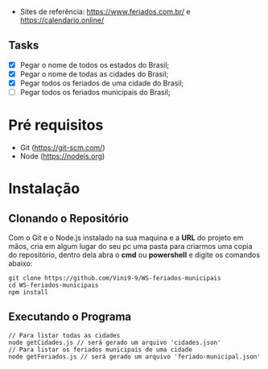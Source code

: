 * Sites de referência: https://www.feriados.com.br/ e https://calendario.online/

## Tasks 

- [X] Pegar o nome de todos os estados do Brasil;
- [X] Pegar o nome de todas as cidades do Brasil;
- [X] Pegar todos os feriados de uma cidade do Brasil;
- [ ] Pegar todos os feriados municipais do Brasil;

# Pré requisitos

- Git (https://git-scm.com/)
- Node (https://nodejs.org)

# Instalação

## Clonando o Repositório ##
Com o Git e o Node.js instalado na sua maquina e a **URL** do projeto em mãos, cria em algum lugar do seu pc uma pasta para criarmos uma copia do repositório, dentro dela abra o **cmd** ou **powershell** e digite os comandos abaixo:
```
git clone https://github.com/Vini9-9/WS-feriados-municipais
cd WS-feriados-municipais
npm install
```
## Executando o Programa ##
```
// Para listar todas as cidades
node getCidades.js // será gerado um arquivo 'cidades.json'
// Para listar os feriados municipais de uma cidade
node getFeriados.js // será gerado um arquivo 'feriado-municipal.json'
```